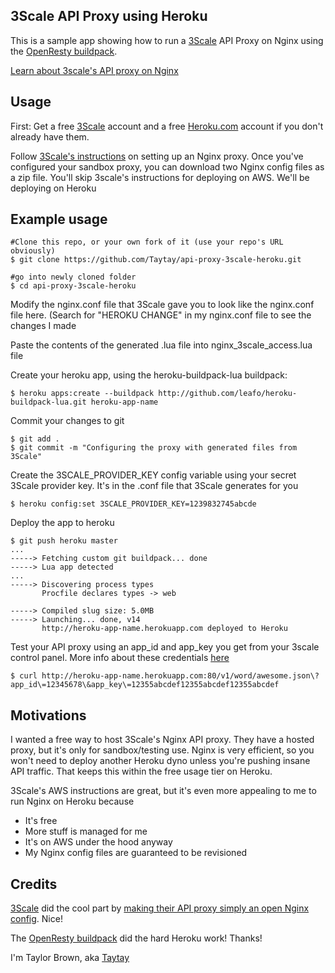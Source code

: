 ## 3Scale API Proxy using Heroku

This is a sample app showing how to run a [3Scale](http://3Scale.com) API Proxy on Nginx using the
[OpenResty buildpack](https://github.com/leafo/heroku-openresty).

[Learn about 3scale's API proxy on Nginx](https://support.3scale.net/howtos/api-configuration/nginx-proxy)

Usage
---------

First:
Get a free [3Scale](http://3Scale.com) account and a free [Heroku.com](http://Heroku.com) account if you don't already have them.

Follow [3Scale's instructions](https://support.3scale.net/howtos/api-configuration/nginx-proxy) on setting up an Nginx proxy. Once you've configured your sandbox proxy, you can download two Nginx config files as a zip file.
You'll skip 3scale's instructions for deploying on AWS. We'll be deploying on Heroku


Example usage
----------------------

    #Clone this repo, or your own fork of it (use your repo's URL obviously)
    $ git clone https://github.com/Taytay/api-proxy-3scale-heroku.git

    #go into newly cloned folder
    $ cd api-proxy-3scale-heroku

Modify the nginx.conf file that 3Scale gave you to look like the nginx.conf file here.
(Search for "HEROKU CHANGE" in my nginx.conf file to see the changes I made

Paste the contents of the generated .lua file into nginx_3scale_access.lua file

Create your heroku app, using the heroku-buildpack-lua buildpack:

    $ heroku apps:create --buildpack http://github.com/leafo/heroku-buildpack-lua.git heroku-app-name

Commit your changes to git

    $ git add .
    $ git commit -m "Configuring the proxy with generated files from 3Scale"

Create the 3SCALE\_PROVIDER\_KEY config variable using your secret 3Scale
provider key. It's in the .conf file that 3Scale generates for you

    $ heroku config:set 3SCALE_PROVIDER_KEY=1239832745abcde

Deploy the app to heroku

    $ git push heroku master
    ...
    -----> Fetching custom git buildpack... done
    -----> Lua app detected
    ...
    -----> Discovering process types
           Procfile declares types -> web

    -----> Compiled slug size: 5.0MB
    -----> Launching... done, v14
           http://heroku-app-name.herokuapp.com deployed to Heroku


Test your API proxy using an app_id and app_key you get from your 3scale control panel. More info about these credentials [here](https://support.3scale.net/howtos/api-configuration/nginx-proxy)

    $ curl http://heroku-app-name.herokuapp.com:80/v1/word/awesome.json\?app_id\=12345678\&app_key\=12355abcdef12355abcdef12355abcdef



Motivations
-----------
I wanted a free way to host 3Scale's Nginx API proxy. They have a hosted proxy,
but it's only for sandbox/testing use. Nginx is very efficient, so you won't need
to deploy another Heroku dyno unless you're pushing insane API traffic.
That keeps this within the free usage tier on Heroku.

3Scale's AWS instructions are great, but it's even more appealing to me to run Nginx on Heroku because 
+ It's free
+ More stuff is managed for me
+ It's on AWS under the hood anyway
+ My Nginx config files are guaranteed to be revisioned


Credits
-------
[3Scale](3Scale.com) did the cool part by [making their API proxy simply an open Nginx config](http://www.3scale.net/api-management/api-proxy-for-api-traffic-management-by-3scale/). Nice!

The [OpenResty buildpack](https://github.com/leafo/heroku-openresty) did the hard Heroku work! Thanks!

I'm Taylor Brown, aka [Taytay](http://taytay.com/)
